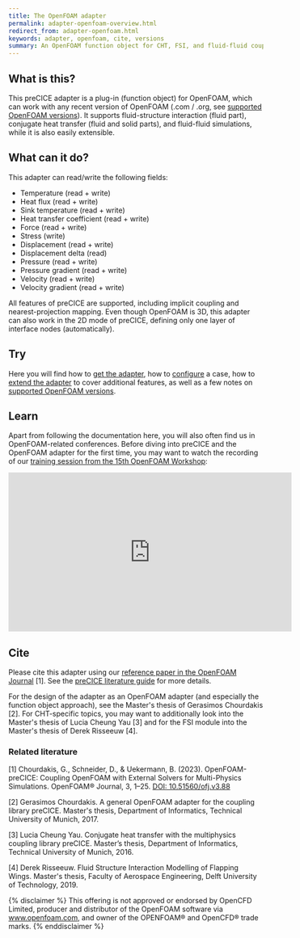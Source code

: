 ```yaml
---
title: The OpenFOAM adapter
permalink: adapter-openfoam-overview.html
redirect_from: adapter-openfoam.html
keywords: adapter, openfoam, cite, versions
summary: An OpenFOAM function object for CHT, FSI, and fluid-fluid coupled simulations using preCICE.
---
```


## What is this?

This preCICE adapter is a plug-in (function object) for OpenFOAM, which can work with any recent version of OpenFOAM (.com / .org, see [supported OpenFOAM versions](https://precice.org/adapter-openfoam-support.html)). It supports fluid-structure interaction (fluid part), conjugate heat transfer (fluid and solid parts), and fluid-fluid simulations, while it is also easily extensible.

## What can it do?

This adapter can read/write the following fields:

- Temperature (read + write)
- Heat flux (read + write)
- Sink temperature (read + write)
- Heat transfer coefficient (read + write)
- Force (read + write)
- Stress (write)
- Displacement (read + write)
- Displacement delta (read)
- Pressure (read + write)
- Pressure gradient (read + write)
- Velocity (read + write)
- Velocity gradient (read + write)

All features of preCICE are supported, including implicit coupling and nearest-projection mapping. Even though OpenFOAM is 3D, this adapter can also work in the 2D mode of preCICE, defining only one layer of interface nodes (automatically).

## Try

Here you will find how to [get the adapter](https://precice.org/adapter-openfoam-get.html), how to [configure](https://precice.org/adapter-openfoam-config.html) a case, how to [extend the adapter](https://precice.org/adapter-openfoam-extend.html) to cover additional features, as well as a few notes on [supported OpenFOAM versions](https://precice.org/adapter-openfoam-support.html).

## Learn

Apart from following the documentation here, you will also often find us in OpenFOAM-related conferences.
Before diving into preCICE and the OpenFOAM adapter for the first time, you may want to watch the recording of
our [training session from the 15th OpenFOAM Workshop](https://mediatum.ub.tum.de/1551809):

<iframe width="560" height="315" src="https://www.youtube-nocookie.com/embed/INGsFlCW3B8" frameborder="0" allow="accelerometer; autoplay; clipboard-write; encrypted-media; gyroscope; picture-in-picture" allowfullscreen></iframe>

## Cite

Please cite this adapter using our [reference paper in the OpenFOAM Journal](https://doi.org/10.51560/ofj.v3.88) [1]. See the [preCICE literature guide](https://precice.org/fundamentals-literature-guide.html) for more details.

For the design of the adapter as an OpenFOAM adapter (and especially the function object approach), see the Master's thesis of Gerasimos Chourdakis [2]. For CHT-specific topics, you may want to additionally look into the Master's thesis of Lucia Cheung Yau [3] and for the FSI module into the Master's thesis of Derek Risseeuw [4].

### Related literature

[1] Chourdakis, G., Schneider, D., & Uekermann, B. (2023). OpenFOAM-preCICE: Coupling OpenFOAM with External Solvers for Multi-Physics Simulations. OpenFOAM® Journal, 3, 1–25. [DOI: 10.51560/ofj.v3.88](https://doi.org/10.51560/ofj.v3.88)

[2] Gerasimos Chourdakis. A general OpenFOAM adapter for the coupling library preCICE. Master's thesis, Department of Informatics, Technical University of Munich, 2017.

[3] Lucia Cheung Yau. Conjugate heat transfer with the multiphysics coupling library preCICE. Master’s thesis, Department of Informatics, Technical University of Munich, 2016.

[4] Derek Risseeuw. Fluid Structure Interaction Modelling of Flapping Wings. Master's thesis, Faculty of Aerospace Engineering, Delft University of Technology, 2019.

{% disclaimer %}
This offering is not approved or endorsed by OpenCFD Limited, producer and distributor of the OpenFOAM software via www.openfoam.com, and owner of the OPENFOAM®  and OpenCFD®  trade marks.
{% enddisclaimer %}
